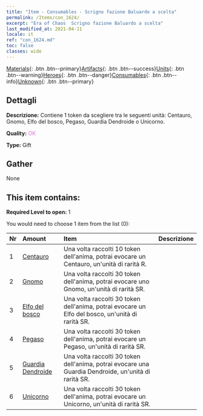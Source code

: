 ```yaml
---
title: "Item - Consumables - Scrigno fazione Baluardo a scelta"
permalink: /Items/con_1624/
excerpt: "Era of Chaos  Scrigno fazione Baluardo a scelta"
last_modified_at: 2021-04-11
locale: it
ref: "con_1624.md"
toc: false
classes: wide
---
```

 [Materials](/it/Items/){: .btn .btn--primary}[Artifacts](/it/Items/Artifacts/){: .btn .btn--success}[Units](/it/Items/Units/){: .btn .btn--warning}[Heroes](/it/Items/Heroes/){: .btn .btn--danger}[Consumables](/it/Items/Consumables/){: .btn .btn--info}[Unknown](/it/Items/Unknown/){: .btn .btn--primary}

## Dettagli
 **Descrizione:** Contiene 1 token da scegliere tra le seguenti unità: Centauro, Gnomo, Elfo del bosco, Pegaso, Guardia Dendroide o Unicorno.

 **Quality:** <span style="color: #DA70D6">OK</span>

 **Type:** Gift

## Gather

  None

## This item contains:

 **Required Level to open:** 1

 You would need to choose 1 item from the list (0):

  | Nr | Amount |     Item    | Descrizione |
  |:---|:-------|:------------|:-----------:|
  | 1 | [Centauro](/it/Items/unt_199/) | Una volta raccolti 10 token dell'anima, potrai evocare un Centauro, un'unità di rarità R. | 
  | 2 | [Gnomo](/it/Items/unt_200/) | Una volta raccolti 30 token dell'anima, potrai evocare uno Gnomo, un'unità di rarità SR. | 
  | 3 | [Elfo del bosco](/it/Items/unt_201/) | Una volta raccolti 30 token dell'anima, potrai evocare un Elfo del bosco, un'unità di rarità SR. | 
  | 4 | [Pegaso](/it/Items/unt_202/) | Una volta raccolti 30 token dell'anima, potrai evocare un Pegaso, un'unità di rarità SR. | 
  | 5 | [Guardia Dendroide](/it/Items/unt_203/) | Una volta raccolti 30 token dell'anima, potrai evocare una Guardia Dendroide, un'unità di rarità SR. | 
  | 6 | [Unicorno](/it/Items/unt_204/) | Una volta raccolti 30 token dell'anima, potrai evocare un Unicorno, un'unità di rarità SR. | 
